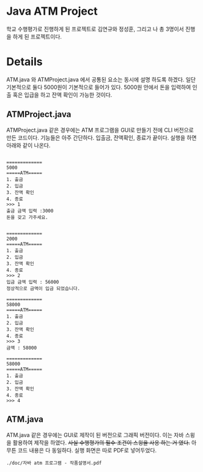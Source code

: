 # Java ATM Project
학교 수행평가로 진행하게 된 프로젝트로 김연규와 정성훈, 그리고 나 총 3명이서 진행을 하게 된 프로젝트이다.

# Details
ATM.java 와 ATMProject.java 에서 공통된 요소는 동시에 설명 하도록 하겠다. 일단 기본적으로 둘다 5000원이 기본적으로 들어가 있다. 5000원 안에서 돈을 입력하여 인출 혹은 입급을 하고 잔액 확인이 가능한 것이다.

## ATMProject.java
ATMProject.java 같은 경우에는 ATM 프로그램을 GUI로 만들기 전에 CLI 버전으로 만든 코드이다. 기능들은 아주 간단하다. 입출금, 잔액확인, 종료가 끝이다. 실행을 하면 아래와 같이 나온다.
```

=============
5000
=====ATM=====
1. 출금
2. 입금
3. 잔액 확인
4. 종료
>>> 1
출금 금액 입력 :3000
돈을 갖고 가주세요.


=============
2000
=====ATM=====
1. 출금
2. 입금
3. 잔액 확인
4. 종료
>>> 2
입금 금액 입력 : 56000
정상적으로 금액이 입금 되었습니다.

=============
58000
=====ATM=====
1. 출금
2. 입금
3. 잔액 확인
4. 종료
>>> 3
금액 : 58000

=============
58000
=====ATM=====
1. 출금
2. 입금
3. 잔액 확인
4. 종료
>>> 4
```

## ATM.java
ATM.java 같은 경우에는 GUI로 제작이 된 버전으로 그래픽 버전이다. 이는 자바 스윙을 활용하여 제작을 하였다. ~~사실 수행평가의 필수 조건이 스윙을 사용 하는 거 였다.~~ 아무튼 코드 내용은 다 동일하다. 실행 화면은 따로 PDF로 넣어두었다.
```
./doc/자바 atm 프로그램 - 작품설명서.pdf
```